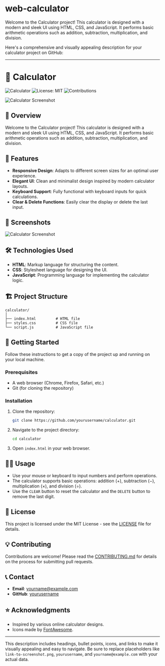 # web-calculator
Welcome to the Calculator project! This calculator is designed with a modern and sleek UI using HTML, CSS, and JavaScript. It performs basic arithmetic operations such as addition, subtraction, multiplication, and division.

Here's a comprehensive and visually appealing description for your calculator project on GitHub:

---

# 🧮 Calculator
![Calculator](https://img.shields.io/badge/Calculator-html-blue.svg)
![License: MIT](https://img.shields.io/badge/License-MIT-yellow.svg)
![Contributions](https://img.shields.io/badge/Contributions-Welcome-brightgreen.svg)

![Calculator Screenshot](![image](https://github.com/user-attachments/assets/9e0a26cd-0d77-40eb-9be7-87ad2b3298ce)
)

## 🚀 Overview

Welcome to the Calculator project! This calculator is designed with a modern and sleek UI using HTML, CSS, and JavaScript. It performs basic arithmetic operations such as addition, subtraction, multiplication, and division. 

## 🎨 Features

- **Responsive Design**: Adapts to different screen sizes for an optimal user experience.
- **Elegant UI**: Clean and minimalist design inspired by modern calculator layouts.
- **Keyboard Support**: Fully functional with keyboard inputs for quick calculations.
- **Clear & Delete Functions**: Easily clear the display or delete the last input.

## 📸 Screenshots

![Calculator Screenshot](link-to-screenshot.png)

## 🛠️ Technologies Used

- **HTML**: Markup language for structuring the content.
- **CSS**: Stylesheet language for designing the UI.
- **JavaScript**: Programming language for implementing the calculator logic.

## 🏗️ Project Structure

```
calculator/
│
├── index.html         # HTML file
├── styles.css         # CSS file
└── script.js          # JavaScript file
```

## 🚀 Getting Started

Follow these instructions to get a copy of the project up and running on your local machine.

### Prerequisites

- A web browser (Chrome, Firefox, Safari, etc.)
- Git (for cloning the repository)

### Installation

1. Clone the repository:
    ```bash
    git clone https://github.com/yourusername/calculator.git
    ```
2. Navigate to the project directory:
    ```bash
    cd calculator
    ```
3. Open `index.html` in your web browser.

## 👩‍💻 Usage

- Use your mouse or keyboard to input numbers and perform operations.
- The calculator supports basic operations: addition (+), subtraction (−), multiplication (×), and division (÷).
- Use the `CLEAR` button to reset the calculator and the `DELETE` button to remove the last digit.

## 📜 License

This project is licensed under the MIT License - see the [LICENSE](LICENSE) file for details.

## 💡 Contributing

Contributions are welcome! Please read the [CONTRIBUTING.md](CONTRIBUTING.md) for details on the process for submitting pull requests.

## 📞 Contact

- **Email**: yourname@example.com
- **GitHub**: [yourusername](https://github.com/yourusername)

## ⭐ Acknowledgments

- Inspired by various online calculator designs.
- Icons made by [FontAwesome](https://fontawesome.com/).

---

This description includes headings, bullet points, icons, and links to make it visually appealing and easy to navigate. Be sure to replace placeholders like `link-to-screenshot.png`, `yourusername`, and `yourname@example.com` with your actual data.
